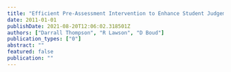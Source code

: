 ```yaml
---
title: "Efficient Pre-Assessment Intervention to Enhance Student Judgements Using ReView"
date: 2011-01-01
publishDate: 2021-08-20T12:06:02.318501Z
authors: ["Darrall Thompson", "R Lawson", "D Boud"]
publication_types: ["0"]
abstract: ""
featured: false
publication: ""
---
```


